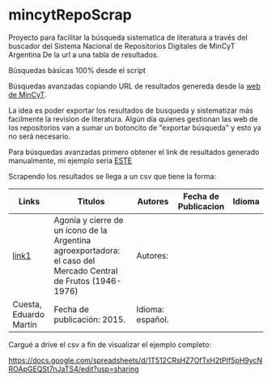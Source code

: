 # mincytRepoScrap
Proyecto para facilitar la búsqueda sistematica de literatura a través del buscador del Sistema Nacional de Repositorios Digitales de MinCyT Argentina
De la url a una tabla de resultados.

Búsquedas básicas 100% desde el script

Búsquedas avanzadas copiando URL de resultados genereda desde la [web de MinCyT](https://repositoriosdigitales.mincyt.gob.ar/vufind/Search/Home).

La idea es poder exportar los resultados de busqueda y sistematizar más facilmente la revision de literatura. Algún día quienes gestionan las web de los repositorios van a sumar un botoncito de "exportar búsqueda" y esto ya no será necesario.

Para búsquedas avanzadas primero obtener el link de resultados generado manualmente, mi ejemplo sería [ESTE](https://repositoriosdigitales.mincyt.gob.ar/vufind/Search/Results?filter%5B%5D=~language%3A%22spa%22&filter%5B%5D=~format%3A%22article%22&filter%5B%5D=~format%3A%22workingPaper%22&filter%5B%5D=~format%3A%22report%22&filter%5B%5D=~format%3A%22bookPart%22&filter%5B%5D=~eu_rights_str_mv%3A%22openAccess%22&filter%5B%5D=~reponame_str%3A%22Biblioteca+Digital+%28UBA-FCE%29%22&filter%5B%5D=~reponame_str%3A%22CONICET+Digital+%28CONICET%29%22&filter%5B%5D=~reponame_str%3A%22Filo+Digital+%28UBA-FFyL%29%22&filter%5B%5D=~reponame_str%3A%22Memoria+Acad%C3%A9mica+%28UNLP-FAHCE%29%22&filter%5B%5D=~reponame_str%3A%22RepHipUNR+%28UNR%29%22&filter%5B%5D=~reponame_str%3A%22Repositorio+Digital+San+Andr%C3%A9s+%28UdeSa%29%22&filter%5B%5D=~reponame_str%3A%22Repositorio+Digital+Universitario+%28UNC%29%22&filter%5B%5D=~reponame_str%3A%22Repositorio+Digital+UNLaM%22&filter%5B%5D=~reponame_str%3A%22Repositorio+Institucional+%28UNSAM%29%22&filter%5B%5D=~reponame_str%3A%22RIDAA+%28UNQ%29%22&filter%5B%5D=~reponame_str%3A%22SEDICI+%28UNLP%29%22&filter%5B%5D=publishDate%3A%22%5B2000+TO+2021%5D%22&join=AND&bool0%5B%5D=AND&lookfor0%5B%5D=salar%2A&lookfor0%5B%5D=actividad%2A&type0%5B%5D=AllFields&type0%5B%5D=AllFields) 

Scrapendo los resultados se llega a un csv que tiene la forma:

| Links         | Titulos       | Autores  | Fecha de Publicacion | Idioma |
| ------------- | ------------- | -------- | -------------------- | ------ |
| [link1](https://repositoriosdigitales.mincyt.gob.ar/vufind/Record/CONICETDig_e261125dc1aa186a1d5d7cea2567888e)  | Agonía y cierre de un ícono de la Argentina agroexportadora: el caso del Mercado Central de Frutos (1946-1976)           | Autores:
                      Cuesta, Eduardo Martín | Fecha de publicación: 2015. | Idioma: español. |
                      
Cargué a drive el csv a fin de visualizar el ejemplo completo:

https://docs.google.com/spreadsheets/d/1T512CRsHZ7OfTxH2tPIf5pH9ycNROApGEQSt7nJaTS4/edit?usp=sharing 
